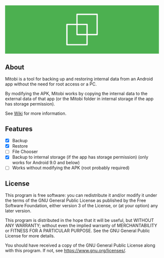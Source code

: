 ![Mitobi](img/mitobi.jpg)
## About
Mitobi is a tool for backing up and restoring internal data from an Android app without the need for root access or a PC.

By modifying the APK, Mitobi works by copying the internal data to the external data of that app (or the Mitobi folder in internal storage if the app has storage permission).

See [Wiki](https://github.com/HaruByte/Mitobi/wiki) for more information.
## Features
- [x] Backup
- [x] Restore
- [ ] File Chooser
- [x] Backup to internal storage (if the app has storage permission) (only works for Android 9.0 and below)
- [ ] Works without modifying the APK (root probably required)
## License
This program is free software: you can redistribute it and/or modify it under the terms of the GNU General Public License as published by the Free Software Foundation, either version 3 of the License, or (at your option) any later version.

This program is distributed in the hope that it will be useful, but WITHOUT ANY WARRANTY; without even the implied warranty of MERCHANTABILITY or FITNESS FOR A PARTICULAR PURPOSE. See the GNU General Public License for more details.

You should have received a copy of the GNU General Public License along with this program. If not, see <https://www.gnu.org/licenses/>.
